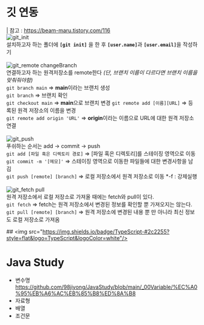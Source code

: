 # 깃 연동
| 참고 : https://beam-maru.tistory.com/116<br>
![git_init](https://github.com/user-attachments/assets/f572e79b-0ac7-493e-b5fc-2e77defb3508)<br>
설치하고자 하는 폴더에 <strong>`[git init]`</strong> 을 한 후 <strong>`[user.name]`</strong>과 <strong>`[user.email]`</strong>을 작성하기<br>
<br>
![git_remote changeBranch](https://github.com/user-attachments/assets/4e6d9060-315f-45cd-ba2f-911d58324a7e)<br>
연결하고자 하는 원격저장소를 remote한다 <em>(단, 브랜치 이름이 다르다면 브랜치 이름을 맞춰줘야함)</em><br>
`git branch main` => <strong>main</strong>이라는 브랜치 생성<br>
`git branch` => 브랜치 확인<br>
`git checkout main` => <strong>main</strong>으로 브랜치 변경
`git remote add [이름][URL]` => 등록된 원격 저장소의 이름을 변경<br>
`git remote add origin 'URL'` => <strong>origin</strong>이라는 이름으로 URL에 대한 원격 저장소 연결<br>
<br>
![git_push](https://github.com/user-attachments/assets/543cb0c8-7fc0-4c6d-9107-cc9c7bd68719)<br>
푸쉬하는 순서는 add -> commit -> push <br>
`git add [파일 혹은 디렉토리 경로]` => [파일 혹은 디렉토리]를 스테이징 영역으로 이동<br>
`git commit -m '[메모]'` => 스테이징 영역으로 이동한 파일들에 대한 변경사항을 남김<br>
`git push [remote] [branch]` => 로컬 저장소에서 원격 저장소로 이동  *-f : 강제실행<br>
<br>
![git_fetch pull](https://github.com/user-attachments/assets/637f83df-548b-4f56-8e5e-8b79161a9232)<br>
원격 저장소에서 로컬 저장소로 가져올 때에는 fetch와 pull이 있다.<br>
`git fetch` => fetch는 원격 저장소에서 변경된 정보를 확인할 뿐 가져오지는 않는다.<br>
`git pull [remote] [branch]` => 원격 저장소에 변경된 내용 뿐 만 아니라 최신 정보도 로컬 저장소로 가져옴<br>

## <img src="https://img.shields.io/badge/TypeScript-#2c2255?style=flat&logo=TypeScript&logoColor=white"/>
# Java Study
- 변수명
 https://github.com/98jiyong/JavaStudy/blob/main/_00Variable/%EC%A0%95%EB%A6%AC%EB%85%B8%ED%8A%B8
- 자료형
- 배열
- 조건문

